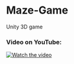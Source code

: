 # Maze-Game
Unity 3D game 

### Video on YouTube:

[![Watch the video](https://img.youtube.com/vi/s0Qhukh-mXs/0.jpg)](https://www.youtube.com/watch?v=s0Qhukh-mXs)

